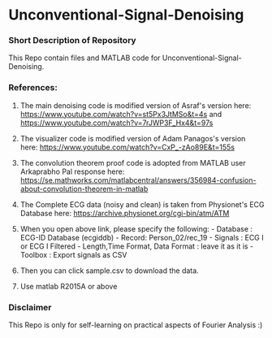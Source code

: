 # Unconventional-Signal-Denoising

### Short Description of Repository
This Repo contain files and MATLAB code for Unconventional-Signal-Denoising. 


### References: 

  1. The main denoising code is modified version of Asraf's version here: 
  https://www.youtube.com/watch?v=st5Px3JtMSo&t=4s 
  and https://www.youtube.com/watch?v=7rJWP3F_Hx4&t=97s


  2. The visualizer code is modified version of Adam Panagos's version here: 
  https://www.youtube.com/watch?v=CxP_-zAo89E&t=155s
  
  
  3. The convolution theorem proof code is adopted from MATLAB user Arkaprabho Pal response here:
  https://se.mathworks.com/matlabcentral/answers/356984-confusion-about-convolution-theorem-in-matlab  
  
  
  4. The Complete ECG data (noisy and clean) is taken from Physionet's ECG Database here: 
  https://archive.physionet.org/cgi-bin/atm/ATM


  5. When you open above link, please specify the following:
    - Database : ECG-ID Database (ecgiddb)
    - Record: Person_02/rec_19
    - Signals : ECG I or ECG I Filtered
    - Length,Time Format, Data Format : leave it as it is
    - Toolbox : Export signals as CSV


   6. Then you can click sample.csv to download the data.


   7. Use matlab R2015A or above

### Disclaimer

This Repo is only for self-learning on practical aspects of Fourier Analysis :)
